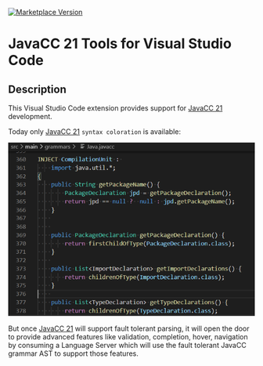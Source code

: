 [![Marketplace Version](https://vsmarketplacebadge.apphb.com/version/vscode-javacc21.svg "Current Release")](https://marketplace.visualstudio.com/items?itemName=redhat.vscode-javacc21)

# JavaCC 21 Tools for Visual Studio Code

## Description

This Visual Studio Code extension provides support for [JavaCC 21](https://github.com/javacc21/javacc21) development.

Today only [JavaCC 21](https://github.com/javacc21/javacc21) `syntax coloration` is available:

![INJECT syntax coloration](doc/images/inject-syntax-coloration.png)

But once [JavaCC 21](https://github.com/javacc21/javacc21) will support fault tolerant parsing, it will open the door to provide advanced features like validation, completion, hover, navigation by consuming a Language Server which will use the fault tolerant JavaCC grammar AST to support those features.